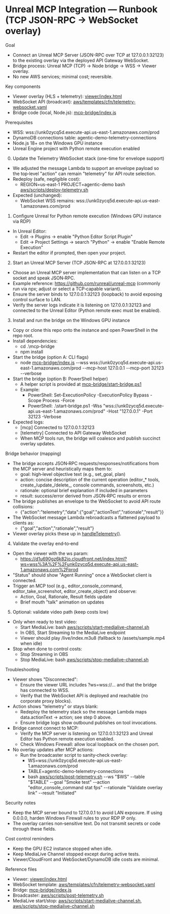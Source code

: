 # Unreal MCP Integration — Runbook (TCP JSON-RPC → WebSocket overlay)

Goal
- Connect an Unreal MCP Server (JSON-RPC over TCP at 127.0.0.1:32123) to the existing overlay via the deployed API Gateway WebSocket.
- Bridge process: Unreal MCP (TCP) → Node bridge → WSS → Viewer overlay.
- No new AWS services; minimal cost; reversible.

Key components
- Viewer overlay (HLS + telemetry): [viewer/index.html](viewer/index.html)
- WebSocket API (broadcast): [aws/templates/cfn/telemetry-websocket.yaml](aws/templates/cfn/telemetry-websocket.yaml)
- Bridge code (local, Node.js): [mcp-bridge/index.js](mcp-bridge/index.js:1-409)

Prerequisites
- WSS: wss://unk0zycq5d.execute-api.us-east-1.amazonaws.com/prod
- DynamoDB connections table: agentic-demo-telemetry-connections
- Node.js 18+ on the Windows GPU instance
- Unreal Engine project with Python remote execution enabled

0) Update the Telemetry WebSocket stack (one-time for envelope support)
- We adjusted the message Lambda to support an envelope payload so the top‑level "action" can remain "telemetry" for API route selection.
- Redeploy (safe, negligible cost):
  - REGION=us-east-1 PROJECT=agentic-demo bash [aws/scripts/deploy-telemetry.sh](aws/scripts/deploy-telemetry.sh:1)
- Expected (unchanged):
  - WebSocket WSS remains: wss://unk0zycq5d.execute-api.us-east-1.amazonaws.com/prod

1) Configure Unreal for Python remote execution (Windows GPU instance via RDP)
- In Unreal Editor:
  - Edit → Plugins → enable "Python Editor Script Plugin"
  - Edit → Project Settings → search "Python" → enable "Enable Remote Execution"
- Restart the editor if prompted, then open your project.

2) Start an Unreal MCP Server (TCP JSON-RPC at 127.0.0.1:32123)
- Choose an Unreal MCP server implementation that can listen on a TCP socket and speak JSON‑RPC.
- Example reference: https://github.com/runreal/unreal-mcp (commonly run via npx; adjust or select a TCP‑capable variant).
- Ensure the server binds to 127.0.0.1:32123 (loopback) to avoid exposing control surface to LAN.
- Verify the server logs indicate it is listening on 127.0.0.1:32123 and connected to the Unreal Editor (Python remote exec must be enabled).

3) Install and run the bridge on the Windows GPU instance
- Copy or clone this repo onto the instance and open PowerShell in the repo root.
- Install dependencies:
  - cd .\mcp-bridge
  - npm install
- Start the bridge (option A: CLI flags)
  - node [mcp-bridge/index.js](mcp-bridge/index.js:1-409) --wss wss://unk0zycq5d.execute-api.us-east-1.amazonaws.com/prod --mcp-host 127.0.0.1 --mcp-port 32123 --verbose
- Start the bridge (option B: PowerShell helper)
  - A helper script is provided at [mcp-bridge/start-bridge.ps1](mcp-bridge/start-bridge.ps1)
  - Example:
    - PowerShell: Set-ExecutionPolicy -ExecutionPolicy Bypass -Scope Process -Force
    - PowerShell: .\start-bridge.ps1 -Wss "wss://unk0zycq5d.execute-api.us-east-1.amazonaws.com/prod" -Host "127.0.0.1" -Port 32123 -Verbose
- Expected logs:
  - [mcp] Connected to 127.0.0.1:32123
  - [telemetry] Connected to API Gateway WebSocket
  - When MCP tools run, the bridge will coalesce and publish succinct overlay updates.

Bridge behavior (mapping)
- The bridge accepts JSON‑RPC requests/responses/notifications from the MCP server and heuristically maps them to:
  - goal: high‑level objective text (e.g., set_goal, plan)
  - action: concise description of the current operation (editor_* tools, create_/update_/delete_, console commands, screenshots, etc.)
  - rationale: optional brief explanation if included in parameters
  - result: success/error derived from JSON‑RPC results or errors
- The bridge publishes an envelope to the WebSocket to avoid API route collisions:
  - {"action":"telemetry","data":{"goal","actionText","rationale","result"}}
- The WebSocket message Lambda rebroadcasts a flattened payload to clients as:
  - {"goal","action","rationale","result"}
- Viewer overlay picks these up in [handleTelemetry()](viewer/index.html:154-166).

4) Validate the overlay end‑to‑end
- Open the viewer with the ws param:
  - https://d1u690gz6k82jo.cloudfront.net/index.html?ws=wss%3A%2F%2Funk0zycq5d.execute-api.us-east-1.amazonaws.com%2Fprod
- "Status" should show "Agent Running" once a WebSocket client is connected.
- Trigger an MCP tool (e.g., editor_console_command, editor_take_screenshot, editor_create_object) and observe:
  - Action, Goal, Rationale, Result fields update
  - Brief mouth "talk" animation on updates

5) Optional: validate video path (keep costs low)
- Only when ready to test video:
  - Start MediaLive: bash [aws/scripts/start-medialive-channel.sh](aws/scripts/start-medialive-channel.sh:1)
  - In OBS, Start Streaming to the MediaLive endpoint
  - Viewer should play /live/index.m3u8 (fallback to /assets/sample.mp4 when idle)
- Stop when done to control costs:
  - Stop Streaming in OBS
  - Stop MediaLive: bash [aws/scripts/stop-medialive-channel.sh](aws/scripts/stop-medialive-channel.sh:1)

Troubleshooting
- Viewer shows "Disconnected":
  - Ensure the viewer URL includes ?ws=wss://... and that the bridge has connected to WSS.
  - Verify that the WebSocket API is deployed and reachable (no corporate proxy blocks).
- Action shows "telemetry" or stays blank:
  - Redeploy the telemetry stack so the message Lambda maps data.actionText → action; see step 0 above.
  - Ensure bridge logs show outbound publishes on tool invocations.
- Bridge cannot connect to MCP:
  - Verify the MCP server is listening on 127.0.0.1:32123 and Unreal Editor has Python remote execution enabled.
  - Check Windows Firewall: allow local loopback on the chosen port.
- No overlay updates after MCP actions:
  - Run the broadcaster script to sanity‑check overlay:
    - WS=wss://unk0zycq5d.execute-api.us-east-1.amazonaws.com/prod
    - TABLE=agentic-demo-telemetry-connections
    - bash [aws/scripts/post-telemetry.sh](aws/scripts/post-telemetry.sh:1-138) --ws "$WS" --table "$TABLE" --goal "Smoke test" --action "editor_console_command stat fps" --rationale "Validate overlay link" --result "Initiated"

Security notes
- Keep the MCP server bound to 127.0.0.1 to avoid LAN exposure. If using 0.0.0.0, harden Windows Firewall rules to your RDP IP only.
- The overlay carries non‑sensitive text. Do not transmit secrets or code through these fields.

Cost control reminders
- Keep the GPU EC2 instance stopped when idle.
- Keep MediaLive Channel stopped except during active tests.
- Viewer/CloudFront and WebSocket/DynamoDB idle costs are minimal.

Reference files
- Viewer: [viewer/index.html](viewer/index.html:90-199)
- WebSocket template: [aws/templates/cfn/telemetry-websocket.yaml](aws/templates/cfn/telemetry-websocket.yaml:152-171)
- Bridge: [mcp-bridge/index.js](mcp-bridge/index.js:1-409)
- Broadcaster: [aws/scripts/post-telemetry.sh](aws/scripts/post-telemetry.sh:1-138)
- MediaLive start/stop: [aws/scripts/start-medialive-channel.sh](aws/scripts/start-medialive-channel.sh:1), [aws/scripts/stop-medialive-channel.sh](aws/scripts/stop-medialive-channel.sh:1)